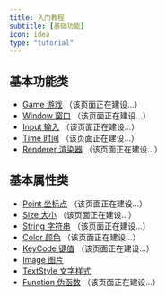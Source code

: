 ```yaml
---
title: 入门教程
subtitle: [基础功能]
icon: idea
type: "tutorial"
---
```


## 基本功能类

- [Game 游戏](/tutorial/common/game.html) （该页面正在建设...）
- [Window 窗口](/tutorial/common/window.html) （该页面正在建设...）
- [Input 输入](/tutorial/common/input.html) （该页面正在建设...）
- [Time 时间](/tutorial/common/time.html) （该页面正在建设...）
- [Renderer 渲染器](/tutorial/common/renderer.html) （该页面正在建设...）

## 基本属性类

- [Point 坐标点](/tutorial/common/point.html) （该页面正在建设...）
- [Size 大小](/tutorial/common/size.html) （该页面正在建设...）
- [String 字符串](/tutorial/common/string.html) （该页面正在建设...）
- [Color 颜色](/tutorial/common/color.html) （该页面正在建设...）
- [KeyCode 键值](/tutorial/common/keycode.html) （该页面正在建设...）
- [Image 图片](/tutorial/common/image.html)
- [TextStyle 文字样式](/tutorial/common/textstyle.html)
- [Function 伪函数](/tutorial/common/function.html) （该页面正在建设...）
